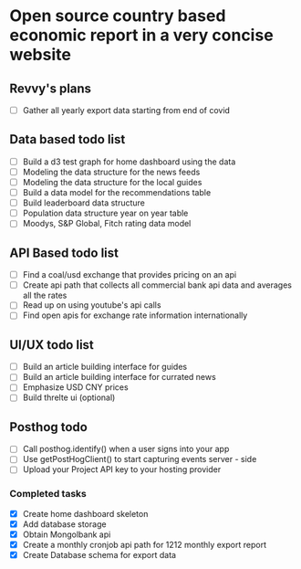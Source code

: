 # Open source country based economic report in a very concise website

## Revvy's plans

- [ ] Gather all yearly export data starting from end of covid

## Data based todo list

- [ ] Build a d3 test graph for home dashboard using the data
- [ ] Modeling the data structure for the news feeds
- [ ] Modeling the data structure for the local guides
- [ ] Build a data model for the recommendations table
- [ ] Build leaderboard data structure
- [ ] Population data structure year on year table
- [ ] Moodys, S&P Global, Fitch rating data model

## API Based todo list

- [ ] Find a coal/usd exchange that provides pricing on an api
- [ ] Create api path that collects all commercial bank api data and averages all the rates
- [ ] Read up on using youtube's api calls
- [ ] Find open apis for exchange rate information internationally

## UI/UX todo list

- [ ] Build an article building interface for guides
- [ ] Build an article building interface for currated news
- [ ] Emphasize USD CNY prices
- [ ] Build threlte ui (optional)

## Posthog todo

- [ ] Call posthog.identify() when a user signs into your app
- [ ] Use getPostHogClient() to start capturing events server - side
- [ ] Upload your Project API key to your hosting provider

### Completed tasks

- [x] Create home dashboard skeleton
- [x] Add database storage
- [x] Obtain Mongolbank api
- [x] Create a monthly cronjob api path for 1212 monthly export report
- [x] Create Database schema for export data

